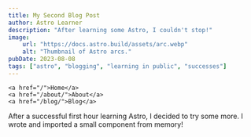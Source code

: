 ```yaml
---
title: My Second Blog Post
author: Astro Learner
description: "After learning some Astro, I couldn't stop!"
image:
    url: "https://docs.astro.build/assets/arc.webp"
    alt: "Thumbnail of Astro arcs."
pubDate: 2023-08-08
tags: ["astro", "blogging", "learning in public", "successes"]
---
```

    <a href="/">Home</a>
    <a href="/about/">About</a>
    <a href="/blog/">Blog</a>

After a successful first hour learning Astro, I decided to try some more. I wrote and imported a small component from memory!
